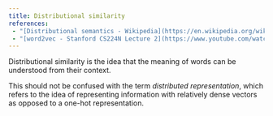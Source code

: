```yaml
---
title: Distributional similarity
references:
 - "[Distributional semantics - Wikipedia](https://en.wikipedia.org/wiki/Distributional_semantics)"
 - "[word2vec - Stanford CS224N Lecture 2](https://www.youtube.com/watch?v=ERibwqs9p38)"
---
```

Distributional similarity is the idea that the meaning of words can be understood
from their context.

This should not be confused with the term *distributed representation*, which refers to the
idea of representing information with relatively dense vectors as opposed to a one-hot
representation.